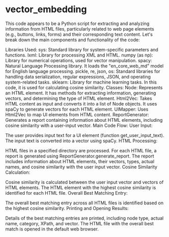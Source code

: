 # vector_embedding

This code appears to be a Python script for extracting and analyzing information from HTML files, particularly related to web page elements (e.g., buttons, links, forms) and their corresponding text content. Let's break down the main components and functionality of the code:

Libraries Used:
sys: Standard library for system-specific parameters and functions.
lxml: Library for processing XML and HTML.
numpy (as np): Library for numerical operations, used for vector manipulation.
spacy: Natural Language Processing library. It loads the "en_core_web_md" model for English language processing.
pickle, re, json, os: Standard libraries for handling data serialization, regular expressions, JSON, and operating system-related tasks.
sklearn: Library for machine learning tasks. In this code, it is used for calculating cosine similarity.
Classes:
Node: Represents an HTML element. It has methods for extracting information, generating vectors, and determining the type of HTML element.
Html2Vec: Takes HTML content as input and converts it into a list of Node objects. It uses spaCy to generate vectors for each HTML element.
UIMapper: Uses Html2Vec to map UI elements from HTML content.
ReportGenerator: Generates a report containing information about HTML elements, including cosine similarity with a user-input vector.
Main Code Flow:
User Input:

The user provides input text for a UI element (function get_user_input_text).
The input text is converted into a vector using spaCy.
HTML Processing:

HTML files in a specified directory are processed.
For each HTML file, a report is generated using ReportGenerator.generate_report.
The report includes information about HTML elements, their vectors, types, actual names, and cosine similarity with the user input vector.
Cosine Similarity Calculation:

Cosine similarity is calculated between the user input vector and vectors of HTML elements.
The HTML element with the highest cosine similarity is identified for each HTML file.
Overall Best Matching Entry:

The overall best matching entry across all HTML files is identified based on the highest cosine similarity.
Printing and Opening Results:

Details of the best matching entries are printed, including node type, actual name, category, XPath, and vector.
The HTML file with the overall best match is opened in the default web browser.
